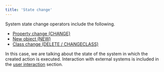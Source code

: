 ```yaml
---
title: 'State change'
---
```


System state change operators include the following.

-   [Property change (CHANGE)](Property_сhange_CHANGE_.md)
-   [New object (NEW)](New_object_NEW_.md)
-   [Class change (DELETE / CHANGECLASS)](Class_change_CHANGECLASS_DELETE_.md)

In this case, we are talking about the state of the system in which the created action is executed. Interaction with external systems is included in the [user interaction](User_IS_interaction.md) section.
